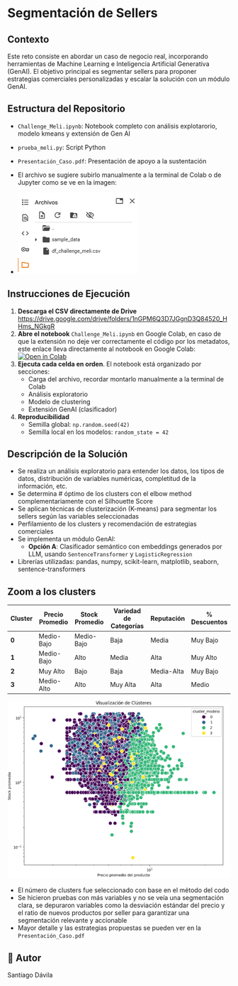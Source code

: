 # Segmentación de Sellers

## Contexto

Este reto consiste en abordar un caso de negocio real, incorporando herramientas de Machine Learning e Inteligencia Artificial Generativa (GenAI). El objetivo principal es segmentar sellers para proponer estrategias comerciales personalizadas y escalar la solución con un módulo GenAI.

## Estructura del Repositorio

- `Challenge_Meli.ipynb`: Notebook completo con análisis explotarorio, modelo kmeans y extensión de Gen AI
- `prueba_meli.py`: Script Python
- `Presentación_Caso.pdf`: Presentación de apoyo a la sustentación
- El archivo se sugiere subirlo manualmente a la terminal de Colab o de Jupyter como se ve en la imagen:
  
- ![Cargar el archivo](Imagenes/Carga_CSV.png)

## Instrucciones de Ejecución

1. **Descarga el CSV directamente de Drive** https://drive.google.com/drive/folders/1nGPM6Q3D7JGgnD3Q84520_HHms_NGkgR
2. **Abre el notebook** `Challenge_Meli.ipynb` en Google Colab, en caso de que la extensión no deje ver correctamente el código por los metadatos, este enlace lleva directamente al notebook en Google Colab: [![Open in Colab](https://colab.research.google.com/assets/colab-badge.svg)](https://colab.research.google.com/drive/1ra42_oCsbmShizyDSSS1J097n8OGEraA)    
3. **Ejecuta cada celda en orden**. El notebook está organizado por secciones:
    - Carga del archivo, recordar montarlo manualmente a la terminal de Colab
    - Análisis exploratorio
    - Modelo de clustering
    - Extensión GenAI (clasificador)
4. **Reproducibilidad**
    - Semilla global: `np.random.seed(42)`
    - Semilla local en los modelos: `random_state = 42`

## Descripción de la Solución

- Se realiza un análisis exploratorio para entender los datos, los tipos de datos, distribución de variables numéricas, completitud de la información, etc.
- Se determina # óptimo de los clusters con el elbow method complementariamente con el Silhouette Score
- Se aplican técnicas de clusterización (K-means) para segmentar los sellers según las variables seleccionadas
- Perfilamiento de los clusters y recomendación de estrategias comerciales
- Se implementa un módulo GenAI:
    - **Opción A**: Clasificador semántico con embeddings generados por LLM, usando `SentenceTransformer` y `LogisticRegression`
- Librerías utilizadas: pandas, numpy, scikit-learn, matplotlib, seaborn, sentence-transformers

## Zoom a los clusters

| Cluster | Precio Promedio | Stock Promedio | Variedad de Categorías | Reputación | % Descuentos |
|---------|-----------------|----------------|-----------------------|------------|--------------|
| **0**   | Medio-Bajo      | Medio-Bajo     | Baja                  | Media      | Muy Bajo     |
| **1**   | Medio-Bajo      | Alto           | Media                 | Alta       | Muy Alto     |
| **2**   | Muy Alto        | Bajo           | Baja                  | Media-Alta | Muy Bajo     |
| **3**   | Medio-Alto      | Alto           | Muy Alta              | Alta       | Medio        |


![Cargar el archivo](Imagenes/Clusters.png)


- El número de clusters fue seleccionado con base en el método del codo
- Se hicieron pruebas con más variables y no se veía una segmentación clara, se depuraron variables como la desviación estándar del precio y el ratio de nuevos productos por seller para garantizar una segmentación relevante y accionable
- Mayor detalle y las estrategias propuestas se pueden ver en la `Presentación_Caso.pdf`

## 👤 Autor
Santiago Dávila
